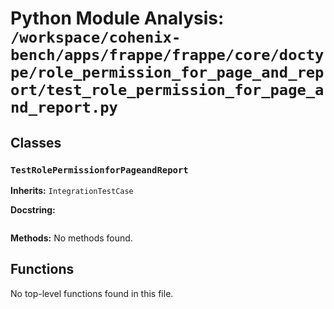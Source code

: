 # Python Module Analysis: `/workspace/cohenix-bench/apps/frappe/frappe/core/doctype/role_permission_for_page_and_report/test_role_permission_for_page_and_report.py`

## Classes

### `TestRolePermissionforPageandReport`
**Inherits:** `IntegrationTestCase`


**Docstring:**
```

```

**Methods:**
No methods found.




## Functions

No top-level functions found in this file.
